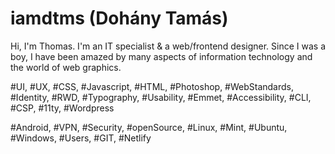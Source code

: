# iamdtms (Dohány Tamás)

Hi, I'm Thomas. I'm an IT specialist & a web/frontend designer. Since I was a boy, I have been amazed by many aspects of information technology and the world of web graphics.

#UI, #UX, #CSS, #Javascript, #HTML, #Photoshop, #WebStandards, #Identity, #RWD, #Typography, #Usability, #Emmet, #Accessibility, #CLI, #CSP, #11ty, #Wordpress

#Android, #VPN, #Security, #openSource, #Linux, #Mint, #Ubuntu, #Windows, #Users, #GIT, #Netlify
